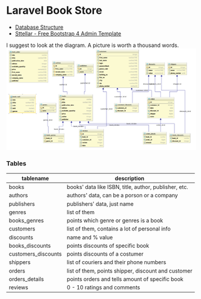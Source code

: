 # Laravel Book Store


+ [Database Structure](https://github.com/mkondratek/Bookstore-Database-Design)
+ [Sttellar - Free Bootstrap 4 Admin Template](https://github.com/BootstrapDash/Stellar)


I suggest to look at the diagram. A picture is worth a thousand words.
![diagram](diagram.png?raw=true)

### Tables
|tablename|description|
|----------|----------|
|books|books' data like ISBN, title, author, publisher, etc.|
|authors|authors' data, can be a porson or a company|
|publishers|publishers' data, just name|
|genres|list of them|
|books_genres|points which genre or genres is a book|
|customers|list of them, contains a lot of personal info|
|discounts|name and % value|
|books_discounts|points discounts of specific book|
|customers_discounts|points discounts of a costumer|
|shippers|list of couriers and their phone numbers|
|orders|list of them, points shipper, discount and customer|
|orders_details|points orders and tells amount of specific book|
|reviews|0 - 10 ratings and comments|